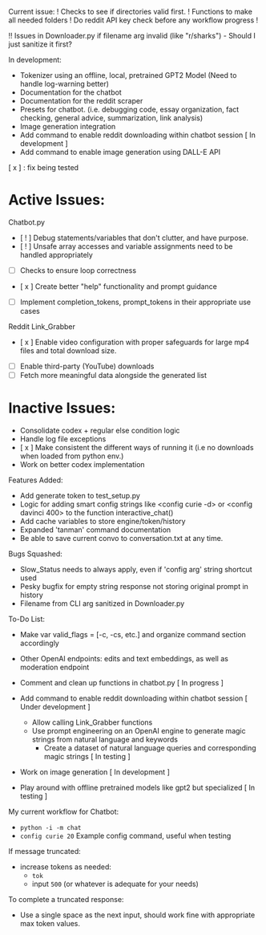 Current issue:
! Checks to see if directories valid first.
! Functions to make all needed folders
! Do reddit API key check before any workflow progress
! 

!! Issues in Downloader.py if filename arg invalid (like "r/sharks")
    - Should I just sanitize it first?

In development:
- Tokenizer using an offline, local, pretrained GPT2 Model (Need to handle log-warning better)
- Documentation for the chatbot
- Documentation for the reddit scraper
- Presets for chatbot. (i.e. debugging code, essay organization, fact checking, general advice, summarization, link analysis)
- Image generation integration
- Add command to enable reddit downloading within chatbot session [ In development ]
- Add command to enable image generation using DALL-E API

[ x ] : fix being tested
# Active Issues:

Chatbot.py
- [ ! ] Debug statements/variables that don't clutter, and have purpose.
- [ ! ] Unsafe array accesses and variable assignments need to be handled appropriately
- [ ] Checks to ensure loop correctness
- [ x ] Create better "help" functionality and prompt guidance
- [ ] Implement completion_tokens, prompt_tokens in their appropriate use cases



Reddit Link_Grabber
- [ x ] Enable video configuration with proper safeguards for large mp4 files and total download size.
- [ ] Enable third-party (YouTube) downloads
- [ ] Fetch more meaningful data alongside the generated list

# Inactive Issues:
- Consolidate codex + regular else condition logic
- Handle log file exceptions
- [ x ] Make consistent the different ways of running it (i.e no downloads when loaded from python env.)
- Work on better codex implementation

Features Added:
- Add generate token to test_setup.py
- Logic for adding smart config strings like <config curie -d> or <config davinci 400> to the function interactive_chat()
- Add cache variables to store engine/token/history
- Expanded 'tanman' command documentation
- Be able to save current convo to conversation.txt at any time.

Bugs Squashed:
- Slow_Status needs to always apply, even if 'config arg' string shortcut used
- Pesky bugfix for empty string response not storing original prompt in history
- Filename from CLI arg sanitized in Downloader.py

To-Do List:
- Make var valid_flags = [-c, -cs, etc.] and organize command section accordingly

- Other OpenAI endpoints: edits and text embeddings, as well as moderation endpoint
- Comment and clean up functions in chatbot.py [ In progress ]
- Add command to enable reddit downloading within chatbot session [ Under development ]
    - Allow calling Link_Grabber functions
    - Use prompt engineering on an OpenAI engine to generate magic strings from natural language and keywords
        - Create a dataset of natural language queries and corresponding magic strings [ In testing ]
- Work on image generation [ In development ]
- Play around with offline pretrained models like gpt2 but specialized [ In testing ]

My current workflow for Chatbot:
- `python -i -m chat`
- `config curie 20` Example config command, useful when testing

If message truncated:
- increase tokens as needed:
    - `tok`
    - input `500` (or whatever is adequate for your needs)

To complete a truncated response:
- Use a single space as the next input, should work fine with appropriate max token values.